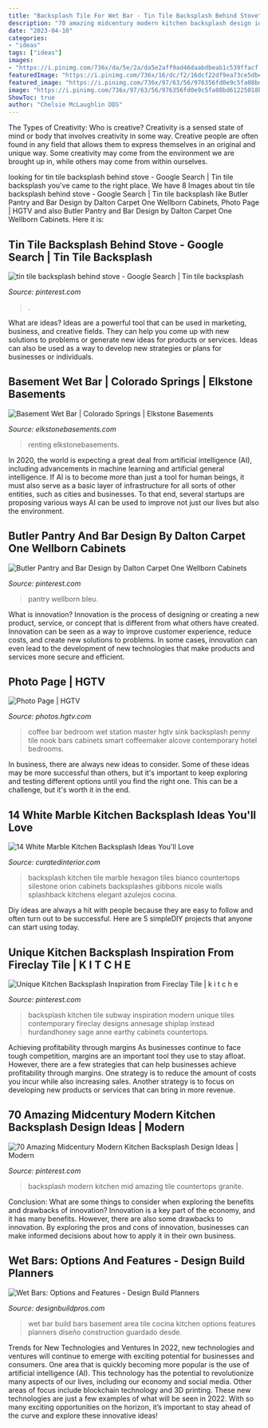 ```yaml
---
title: "Backsplash Tile For Wet Bar - Tin Tile Backsplash Behind Stove"
description: "70 amazing midcentury modern kitchen backsplash design ideas"
date: "2023-04-10"
categories:
- "ideas"
tags: ["ideas"]
images:
- "https://i.pinimg.com/736x/da/5e/2a/da5e2aff9ad46daabdbeab1c539ffacf.jpg"
featuredImage: "https://i.pinimg.com/736x/16/dc/f2/16dcf22df9ea73ce5dbe6f7cd645cec5.jpg"
featured_image: "https://i.pinimg.com/736x/97/63/56/976356fd0e9c5fa08bd61225018b6084--kitchen-backsplash-inspiration-backsplash-ideas.jpg?b=t"
image: "https://i.pinimg.com/736x/97/63/56/976356fd0e9c5fa08bd61225018b6084--kitchen-backsplash-inspiration-backsplash-ideas.jpg?b=t"
ShowToc: true
author: "Chelsie McLaughlin DDS"
---
```



The Types of Creativity: Who is creative?
Creativity is a sensed state of mind or body that involves creativity in some way. Creative people are often found in any field that allows them to express themselves in an original and unique way. Some creativity may come from the environment we are brought up in, while others may come from within ourselves.

	

		
looking for tin tile backsplash behind stove - Google Search | Tin tile backsplash you've came to the right place. We have 8 Images about tin tile backsplash behind stove - Google Search | Tin tile backsplash like Butler Pantry and Bar Design by Dalton Carpet One Wellborn Cabinets, Photo Page | HGTV and also Butler Pantry and Bar Design by Dalton Carpet One Wellborn Cabinets. Here it is:
		
    
## Tin Tile Backsplash Behind Stove - Google Search | Tin Tile Backsplash

<img loading=lazy src="https://i.pinimg.com/736x/16/dc/f2/16dcf22df9ea73ce5dbe6f7cd645cec5.jpg" onerror="this.onerror=null;this.src='https://tse4.mm.bing.net/th?id=OIP.izwb7-3Oec-ukJijouXBiAHaNK&amp;pid=15.1';" alt="tin tile backsplash behind stove - Google Search | Tin tile backsplash">

_Source: pinterest.com_

>. 

	

What are ideas?
Ideas are a powerful tool that can be used in marketing, business, and creative fields. They can help you come up with new solutions to problems or generate new ideas for products or services. Ideas can also be used as a way to develop new strategies or plans for businesses or individuals.

    
## Basement Wet Bar | Colorado Springs | Elkstone Basements

<img loading=lazy src="https://elkstonebasements.com/wp-content/uploads/2019/11/5343-Sedona-bar-1-scaled.jpg" onerror="this.onerror=null;this.src='https://tse3.mm.bing.net/th?id=OIP.uYxlvZJzuob0lbgvFHJFlAHaE8&amp;pid=15.1';" alt="Basement Wet Bar | Colorado Springs | Elkstone Basements">

_Source: elkstonebasements.com_

>renting elkstonebasements. 

	

In 2020, the world is expecting a great deal from artificial intelligence (AI), including advancements in machine learning and artificial general intelligence. If AI is to become more than just a tool for human beings, it must also serve as a basic layer of infrastructure for all sorts of other entities, such as cities and businesses. To that end, several startups are proposing various ways AI can be used to improve not just our lives but also the environment.

    
## Butler Pantry And Bar Design By Dalton Carpet One Wellborn Cabinets

<img loading=lazy src="https://i.pinimg.com/736x/25/1f/e6/251fe6d244ca663b464d3966ad6eb944.jpg" onerror="this.onerror=null;this.src='https://tse3.mm.bing.net/th?id=OIP.OTmCVsAz7MsWo1ZCmxOmnQHaOD&amp;pid=15.1';" alt="Butler Pantry and Bar Design by Dalton Carpet One Wellborn Cabinets">

_Source: pinterest.com_

>pantry wellborn bleu. 

	

What is innovation?
Innovation is the process of designing or creating a new product, service, or concept that is different from what others have created. Innovation can be seen as a way to improve customer experience, reduce costs, and create new solutions to problems. In some cases, innovation can even lead to the development of new technologies that make products and services more secure and efficient.

    
## Photo Page | HGTV

<img loading=lazy src="http://hgtvhome.sndimg.com/content/dam/images/hgtv/fullset/2015/2/23/0/sh2015_master-bedroom_coffeemaker-sink-alcove_v.jpg.rend.hgtvcom.616.924.suffix/1424704386971.jpeg" onerror="this.onerror=null;this.src='https://tse2.mm.bing.net/th?id=OIP.dmj7gADSvBn4IytXT7lY3gHaLH&amp;pid=15.1';" alt="Photo Page | HGTV">

_Source: photos.hgtv.com_

>coffee bar bedroom wet station master hgtv sink backsplash penny tile nook bars cabinets smart coffeemaker alcove contemporary hotel bedrooms. 

	

In business, there are always new ideas to consider. Some of these ideas may be more successful than others, but it's important to keep exploring and testing different options until you find the right one. This can be a challenge, but it's worth it in the end.

    
## 14 White Marble Kitchen Backsplash Ideas You&#039;ll Love

<img loading=lazy src="http://curatedinterior.com/wp-content/uploads/2017/10/Small-marble-hexagon-tile-backsplash-kitchen-via-Nicole-Gibbons.jpg" onerror="this.onerror=null;this.src='https://tse2.mm.bing.net/th?id=OIP.bW80AruQyHCiJH2uEtFwEAHaLH&amp;pid=15.1';" alt="14 White Marble Kitchen Backsplash Ideas You&#039;ll Love">

_Source: curatedinterior.com_

>backsplash kitchen tile marble hexagon tiles bianco countertops silestone orion cabinets backsplashes gibbons nicole walls splashback kitchens elegant azulejos cocina. 

	

Diy ideas are always a hit with people because they are easy to follow and often turn out to be successful. Here are 5 simpleDIY projects that anyone can start using today.

    
## Unique Kitchen Backsplash Inspiration From Fireclay Tile | K I T C H E

<img loading=lazy src="https://i.pinimg.com/736x/97/63/56/976356fd0e9c5fa08bd61225018b6084--kitchen-backsplash-inspiration-backsplash-ideas.jpg?b=t" onerror="this.onerror=null;this.src='https://tse3.mm.bing.net/th?id=OIP.bSJltBZylu2OwcSeyvYdagHaK_&amp;pid=15.1';" alt="Unique Kitchen Backsplash Inspiration from Fireclay Tile | k i t c h e">

_Source: pinterest.com_

>backsplash kitchen tile subway inspiration modern unique tiles contemporary fireclay designs annesage shiplap instead hurdandhoney sage anne earthy cabinets countertops. 

	

Achieving profitability through margins
As businesses continue to face tough competition, margins are an important tool they use to stay afloat. However, there are a few strategies that can help businesses achieve profitability through margins. One strategy is to reduce the amount of costs you incur while also increasing sales. Another strategy is to focus on developing new products or services that can bring in more revenue.

    
## 70 Amazing Midcentury Modern Kitchen Backsplash Design Ideas | Modern

<img loading=lazy src="https://i.pinimg.com/736x/da/5e/2a/da5e2aff9ad46daabdbeab1c539ffacf.jpg" onerror="this.onerror=null;this.src='https://tse3.mm.bing.net/th?id=OIP.00jziI6bjaBRVPNObBOKlQHaLH&amp;pid=15.1';" alt="70 Amazing Midcentury Modern Kitchen Backsplash Design Ideas | Modern">

_Source: pinterest.com_

>backsplash modern kitchen mid amazing tile countertops granite. 

	

Conclusion: What are some things to consider when exploring the benefits and drawbacks of innovation?
Innovation is a key part of the economy, and it has many benefits. However, there are also some drawbacks to innovation. By exploring the pros and cons of innovation, businesses can make informed decisions about how to apply it in their own business.

    
## Wet Bars: Options And Features - Design Build Planners

<img loading=lazy src="http://designbuildpros.com/wp-content/uploads/2014/07/wet-bar-design-build-remodeling-6.jpg" onerror="this.onerror=null;this.src='https://tse2.mm.bing.net/th?id=OIP.2kArt195SZFjY1bKUSFSRgHaG7&amp;pid=15.1';" alt="Wet Bars: Options and Features - Design Build Planners">

_Source: designbuildpros.com_

>wet bar build bars basement area tile cocina kitchen options features planners diseño construction guardado desde. 

	

Trends for New Technologies and Ventures
In 2022, new technologies and ventures will continue to emerge with exciting potential for businesses and consumers. One area that is quickly becoming more popular is the use of artificial intelligence (AI). This technology has the potential to revolutionize many aspects of our lives, including our economy and social media. Other areas of focus include blockchain technology and 3D printing. These new technologies are just a few examples of what will be seen in 2022. With so many exciting opportunities on the horizon, it’s important to stay ahead of the curve and explore these innovative ideas!

